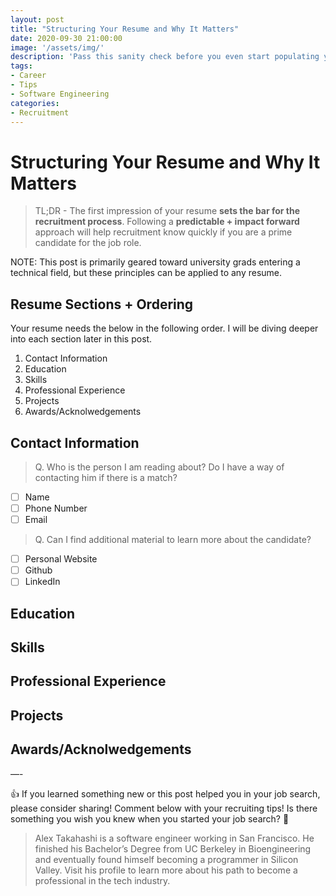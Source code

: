 ```yaml
---
layout: post
title: "Structuring Your Resume and Why It Matters"
date: 2020-09-30 21:00:00
image: '/assets/img/'
description: 'Pass this sanity check before you even start populating your resume!'
tags:
- Career
- Tips
- Software Engineering
categories:
- Recruitment
---
```


# Structuring Your Resume and Why It Matters

> TL;DR - The first impression of your resume **sets the bar for the recruitment process**.  Following a **predictable + impact forward** approach will help recruitment know quickly if you are a prime candidate for the job role.

NOTE: This post is primarily geared toward university grads entering a technical field, but these principles can be applied to any resume.

## Resume Sections + Ordering

Your resume needs the below in the following order.  I will be diving deeper into each section later in this post. 

1. Contact Information
2. Education
3. Skills
4. Professional Experience
5. Projects
6. Awards/Acknolwedgements

## Contact Information

> Q. Who is the person I am reading about?  Do I have a way of contacting him if there is a match?

* [ ] Name
* [ ] Phone Number
* [ ] Email

> Q. Can I find additional material to learn more about the candidate?

* [ ] Personal Website
* [ ] Github
* [ ] LinkedIn

## Education

## Skills

## Professional Experience

## Projects

## Awards/Acknolwedgements

—-

👍 If you learned something new or this post helped you in your job search, please consider sharing! Comment below with your recruiting tips! Is there something you wish you knew when you started your job search? 🤔

> Alex Takahashi is a software engineer working in San Francisco. He finished his Bachelor’s Degree from UC Berkeley in Bioengineering and eventually found himself becoming a programmer in Silicon Valley.  Visit his profile to learn more about his path to become a professional in the tech industry.
